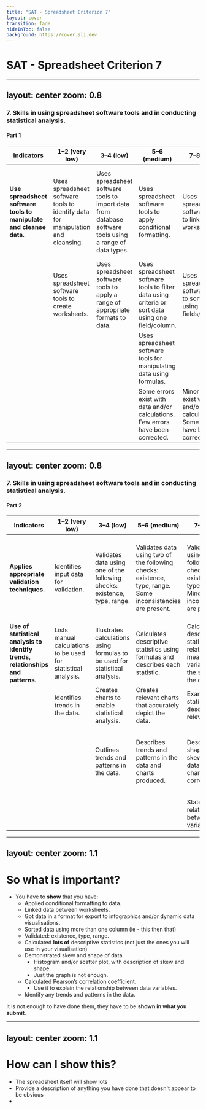 ```yaml
---
title: "SAT - Spreadsheet Criterion 7"
layout: cover
transition: fade
hideInToc: false
background: https://cover.sli.dev
---
```

# SAT - Spreadsheet Criterion 7

---
layout: center
zoom: 0.8
---

### 7. Skills in using spreadsheet software tools and in conducting statistical analysis.
#### Part 1

| Indicators | 1–2 (very low) | 3–4 (low) | 5–6 (medium) | 7–8 (high) | 9–10 (very high) |
|------------|----------------|-----------|--------------|------------|------------------|
| **Use spreadsheet software tools to manipulate and cleanse data.** | Uses spreadsheet software tools to identify data for manipulation and cleansing. | Uses spreadsheet software tools to import data from database software tools using a range of data types. | Uses spreadsheet software tools to apply conditional formatting. | Uses spreadsheet software tools to link between worksheets. | Uses spreadsheet software tools to format all data and charts for export to infographics and/or dynamic data visualisations. |
|            | Uses spreadsheet software tools to create worksheets. | Uses spreadsheet software tools to apply a range of appropriate formats to data. | Uses spreadsheet software tools to filter data using criteria or sort data using one field/column. | Uses spreadsheet software tools to sort data using multiple fields/columns. | All errors with data and/or calculations have been identified and corrected. |
|            |                |           | Uses spreadsheet software tools for manipulating data using formulas. |            |                    |
|            |                |           | Some errors exist with data and/or calculations. Few errors have been corrected. | Minor errors exist with data and/or calculations. Some errors have been corrected. |                    |

---
layout: center
zoom: 0.8
---
### 7. Skills in using spreadsheet software tools and in conducting statistical analysis.
#### Part 2
| Indicators | 1–2 (very low) | 3–4 (low) | 5–6 (medium) | 7–8 (high) | 9–10 (very high) |
|------------|----------------|-----------|--------------|------------|------------------|
| **Applies appropriate validation techniques.** | Identifies input data for validation. | Validates data using one of the following checks: existence, type, range. | Validates data using two of the following checks: existence, type, range. Some inconsistencies are present. | Validates data using all the following checks: existence, type, range. Minor inconsistencies are present. | Validates all relevant input data and checks the reasonableness and completeness of all input data. No inconsistencies are present. |
| **Use of statistical analysis to identify trends, relationships and patterns.** | Lists manual calculations to be used for statistical analysis. | Illustrates calculations using formulas to be used for statistical analysis. | Calculates descriptive statistics using formulas and describes each statistic. | Calculates descriptive statistics related to the measures of variability and the spread of the data. | Calculates all relevant descriptive statistics correctly and accurately. |
|            | Identifies trends in the data. | Creates charts to enable statistical analysis. | Creates relevant charts that accurately depict the data. | Examines the statistics and describes its relevance. | Explains reasons for the shape and skew of data accurately. |
|            |                | Outlines trends and patterns in the data. | Describes trends and patterns in the data and charts produced. | Describes the shape and skew of the data and charts correctly. | Calculates Pearson’s correlation coefficient and uses the value to show the relationship between data variables. |
|            |                |           |              | States the relationships between data variables. | |

---
layout: center
zoom: 1.1
---

# So what is important?

- You have to **show** that you have:
    - Applied conditional formatting to data.
    - Linked data between worksheets.
    - Got data in a format for export to infographics and/or dynamic data visualisations.
    - Sorted data using more than one column (ie - this then that)
    - Validated: existence, type, range.
    - Calculated **lots of** descriptive statistics (not just the ones you will use in your visualisation)
    - Demonstrated skew and shape of data.
        - Histogram and/or scatter plot, with description of skew and shape.
        - Just the graph is not enough.
    - Calculated Pearson’s correlation coefficient.
        - Use it to explain the relationship between data variables.
    - Identify any trends and patterns in the data.

It is not enough to have done them, they have to be **shown in what you submit**.

---
layout: center
zoom: 1.1
---

# How can I show this?

- The spreadsheet itself will show lots
- Provide a description of anything you have done that doesn't appear to be obvious
- 
    